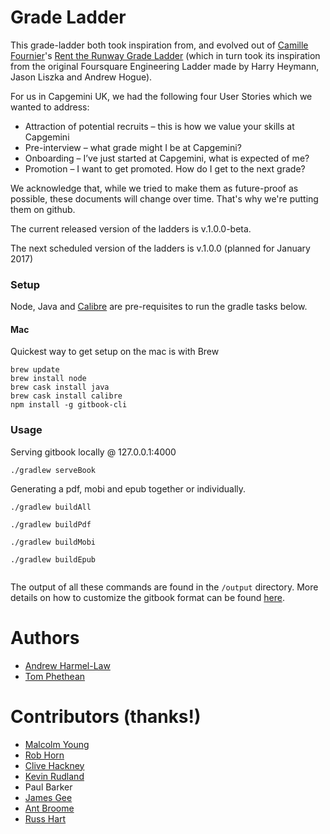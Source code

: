 # Grade Ladder
This grade-ladder both took inspiration from, and evolved out of [Camille Fournier](http://twitter.com/skalille)'s [Rent the Runway Grade Ladder](http://dresscode.renttherunway.com/blog/ladder) (which in turn took its inspiration from the original Foursquare Engineering Ladder made by Harry Heymann, Jason Liszka and Andrew Hogue).

For us in Capgemini UK, we had the following four User Stories which we wanted to address:

* Attraction of potential recruits – this is how we value your skills at Capgemini
* Pre-interview – what grade might I be at Capgemini?
* Onboarding – I’ve just started at Capgemini, what is expected of me?
* Promotion – I want to get promoted. How do I get to the next grade?

We acknowledge that, while we tried to make them as future-proof as possible, these documents will change over time.  That's why we're putting them on github.

The current released version of the ladders is v.1.0.0-beta.

The next scheduled version of the ladders is v.1.0.0 (planned for January 2017)

### Setup
Node, Java and [Calibre](https://calibre-ebook.com/) are pre-requisites to run the gradle tasks below.

#### Mac
Quickest way to get setup on the mac is with Brew
```shell
brew update
brew install node
brew cask install java
brew cask install calibre
npm install -g gitbook-cli
```

### Usage
Serving gitbook locally @ 127.0.0.1:4000
```shell
./gradlew serveBook
```

Generating a pdf, mobi and epub together or individually.
```shell
./gradlew buildAll

./gradlew buildPdf

./gradlew buildMobi

./gradlew buildEpub


```

The output of all these commands are found in the ```/output``` directory.
More details on how to customize the gitbook format can be found [here](https://toolchain.gitbook.com/).


# Authors
* [Andrew Harmel-Law](https://github.com/andrewharmellaw)
* [Tom Phethean](https://github.com/tsphethean)

# Contributors (thanks!)
* [Malcolm Young](https://github.com/malcomio)
* [Rob Horn](https://github.com/robhorn-capgemini)
* [Clive Hackney](https://github.com/chackney)
* [Kevin Rudland](https://github.com/krudland1978)
* Paul Barker
* [James Gee](https://github.com/geeman201)
* [Ant Broome](https://github.com/broomyocymru)
* [Russ Hart](https://github.com/rhart)
